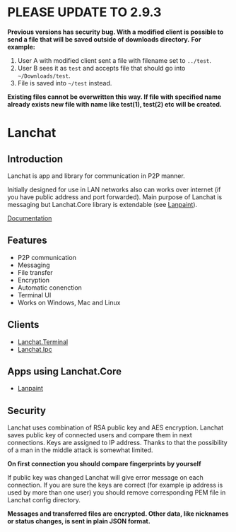 # PLEASE UPDATE TO 2.9.3
**Previous versions has security bug. With a modified client is possible to send a file that will be saved outside of downloads directory.**
**For example:**
1. User A with modified client sent a file with filename set to `../test`.
2. User B sees it as `test` and accepts file that should go into `~/Downloads/test`.
3. File is saved into `~/test` instead.

**Existing files cannot be overwritten this way. If file with specified name already exists new file with name like test(1), test(2) etc will be created.**

# Lanchat

## Introduction

Lanchat is app and library for communication in P2P manner.

Initially designed for use in LAN networks also can works over internet (if you have public address and port forwarded).
Main purpose of Lanchat is messaging but Lanchat.Core library is extendable (see [Lanpaint](https://github.com/tof4/Lanpaint)).

[Documentation](https://youkai.pl/lanchat/)

## Features

* P2P communication
* Messaging
* File transfer
* Encryption
* Automatic conenction
* Terminal UI
* Works on Windows, Mac and Linux

## Clients

* [Lanchat.Terminal](Docs/Clients/Terminal.md)
* [Lanchat.Ipc](Docs/Clients/Ipc.md)

## Apps using Lanchat.Core

* [Lanpaint](https://github.com/tof4/Lanpaint)

## Security

Lanchat uses combination of RSA public key and AES encryption.
Lanchat saves public key of connected users and compare them in next connections. Keys are assigned to IP address.
Thanks to that the possibility of a man in the middle attack is somewhat limited.

**On first connection you should compare fingerprints by yourself**

If public key was changed Lanchat will give error message on each connection. If you are sure the keys are correct (for
example ip address is used by more than one user)
you should remove corresponding PEM file in Lanchat config directory.

**Messages and transferred files are encrypted. Other data, like nicknames or status changes, is sent in plain JSON format.**